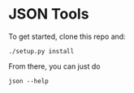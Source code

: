 # JSON Tools #

To get started, clone this repo and:

```
./setup.py install
```

From there, you can just do

```
json --help
```

